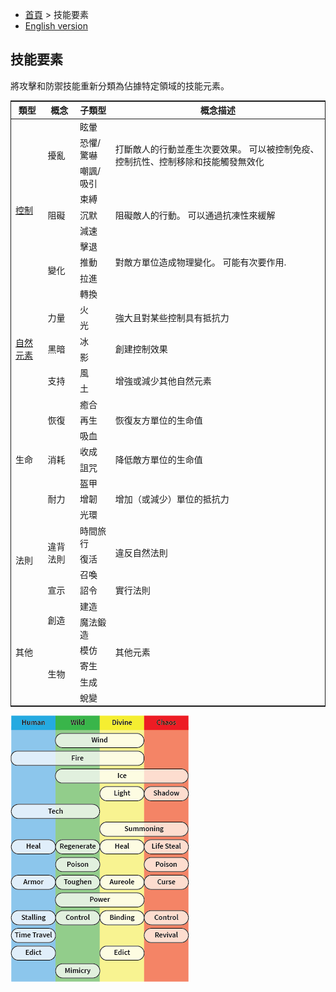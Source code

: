 * [首頁](zh.index) > 技能要素
* [English version](elements)

## 技能要素

將攻擊和防禦技能重新分類為佔據特定領域的技能元素。

<table style="border-collapse: collapse; border: 1px solid">
  <thead>
    <tr>
      <th>類型</th>
      <th>概念</th>
      <th>子類型</th>
      <th>概念描述</th>
    </tr>
  </thead>
  <tbody>
    <tr>
      <td rowspan=10><a href="control">控制</a></td>
      <td rowspan=3>擾亂</td>
      <td>眩暈</td>
      <td rowspan=3>打斷敵人的行動並產生次要效果。 可以被控制免疫、控制抗性、控制移除和技能觸發無效化</td>
    </tr>
    <tr>
      <td>恐懼/驚嚇</td>
    </tr>
    <tr>
      <td>嘲諷/吸引</td>
    </tr>
    <tr>
      <td rowspan=3>阻礙</td>
      <td>束縛</td>
      <td rowspan=3>阻礙敵人的行動。 可以通過抗凍性來緩解</td>
    </tr>
    <tr>
      <td>沉默</td>
    </tr>
    <tr>
      <td>減速</td>
    </tr>
    <tr>
      <td rowspan=4>變化</td>
      <td>擊退</td>
      <td rowspan=3>對敵方單位造成物理變化。 可能有次要作用.</td>
    </tr>
    <tr>
      <td>推動</td>
    </tr>
    <tr>
      <td>拉進</td>
    </tr>
    <tr>
      <td>轉換</td>
    </tr>
    <tr>
      <td rowspan=6><a href="natural-elements">自然元素</a></td>
      <td rowspan=2>力量</td>
      <td>火</td>
      <td rowspan=2>強大且對某些控制具有抵抗力</td>
    </tr>
    <tr>
      <td>光</td>
    </tr>
    <tr>
      <td rowspan=2>黑暗</td>
      <td>冰</td>
      <td rowspan=2>創建控制效果</td>
    </tr>
    <tr>
      <td>影</td>
    </tr>
    <tr>
      <td rowspan=2>支持</td>
      <td>風</td>
      <td rowspan=2>增強或減少其他自然元素</td>
    </tr>
    <tr>
      <td>土</td>
    </tr>
    <tr>
      <td rowspan=8>生命</td>
      <td rowspan=3>恢復</td>
      <td>癒合</td>
      <td rowspan=3>恢復友方單位的生命值</td>
    </tr>
    <tr>
      <td>再生</td>
    </tr>
    <tr>
      <td>吸血</td>
    </tr>
    <tr>
      <td rowspan=2>消耗</td>
      <td>收成</td>
      <td rowspan=2>降低敵方單位的生命值</td>
    </tr>
    <tr>
      <td>詛咒</td>
    </tr>
    <tr>
      <td rowspan=3>耐力</td>
      <td>盔甲</td>
      <td rowspan=3>增加（或減少）單位的抵抗力</td>
    </tr>
    <tr>
      <td>增韌</td>
    </tr>
    <tr>
      <td>光環</td>
    </tr>
    <tr>
      <td rowspan=4>法則</td>
      <td rowspan=3>違背法則</td>
      <td>時間旅行</td>
      <td rowspan=3>違反自然法則</td>
    </tr>
    <tr>
      <td>復活</td>
    </tr>
    <tr>
      <td>召喚</td>
    </tr>
    <tr>
      <td>宣示</td>
      <td>詔令</td>
      <td>實行法則</td>
    </tr>
    <tr>
      <td rowspan=6>其他</td>
      <td rowspan=2>創造</td>
      <td>建造</td>
      <td rowspan=6>其他元素</td>
    </tr>
    <tr>
      <td>魔法鍛造</td>
    </tr>
    <tr>
      <td rowspan=4>生物</td>
      <td>模仿</td>
    </tr>
    <tr>
      <td>寄生</td>
    </tr>
    <tr>
      <td>生成</td>
    </tr>
    <tr>
      <td>蛻變</td>
    </tr>
  </tbody>
</table>

![Elements](../images/elements.png)
